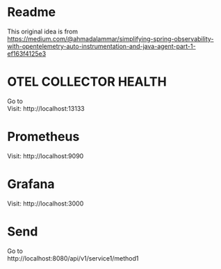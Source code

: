 # Readme
This original idea is from  
https://medium.com/@ahmadalammar/simplifying-spring-observability-with-opentelemetry-auto-instrumentation-and-java-agent-part-1-ef163f4125e3

# OTEL COLLECTOR HEALTH
Go to  
Visit:  http://localhost:13133

# Prometheus
Visit:  http://localhost:9090

# Grafana
Visit:  http://localhost:3000

# Send  
Go to   
http://localhost:8080/api/v1/service1/method1


